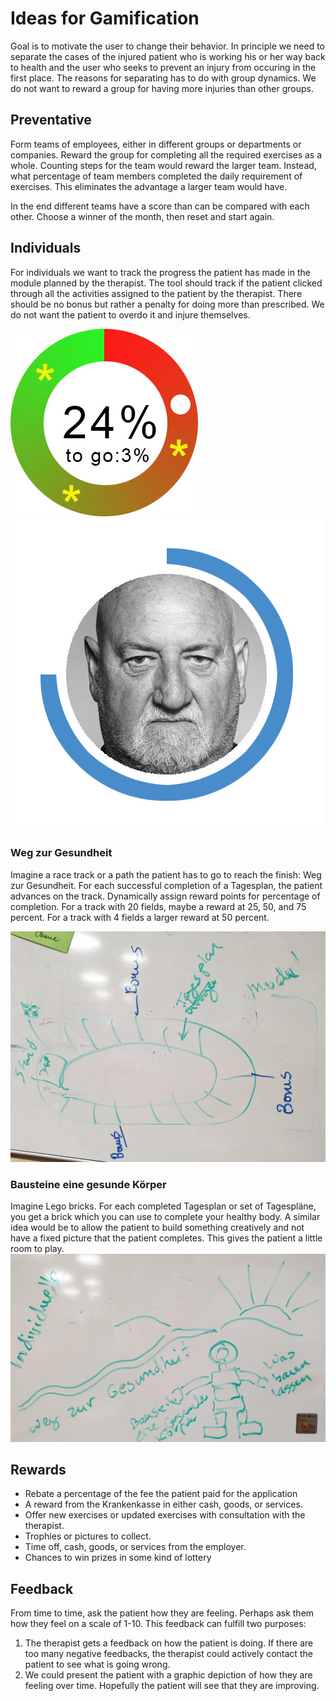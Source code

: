 # Ideas for Gamification

Goal is to motivate the user to change their behavior. In principle we need to separate the cases of the injured patient who is working his or her way back to health and the user who seeks to prevent an injury from occuring in the first place. The reasons for separating has to do with group dynamics. We do not want to reward a group for having more injuries than other groups.

## Preventative
Form teams of employees, either in different groups or departments or companies. Reward the group for completing all the required exercises as a whole. Counting steps for the team would reward the larger team. Instead, what percentage of team members completed the daily requirement of exercises. This eliminates the advantage a larger team would have.

In the end different teams have a score than can be compared with each other. Choose a winner of the month, then reset and start again.

## Individuals
For individuals we want to track the progress the patient has made in the module planned by the therapist. The tool should track if the patient clicked through all the activities assigned to the patient by the therapist. There should be no bonus but rather a penalty for doing more than prescribed. We do not want the patient to overdo it and injure themselves.

![Progress Example One](https://github.com/Pranado-gGmbH/PhysioApp/blob/master/gamification/Fortschritt.jpg "Progress Example One")
![Progress Example Two](https://github.com/Pranado-gGmbH/PhysioApp/blob/master/gamification/Fortschritt2.jpg "Progress Example Two")

### Weg zur Gesundheit
Imagine a race track or a path the patient has to go to reach the finish: Weg zur Gesundheit. For each successful completion of a Tagesplan, the patient advances on the track. Dynamically assign reward points for percentage of completion. For a track with 20 fields, maybe a reward at 25, 50, and 75 percent. For a track with 4 fields a larger reward at 50 percent.

![Rennbahn][Rennbahn]

### Bausteine eine gesunde Körper
Imagine Lego bricks. For each completed Tagesplan or set of Tagespläne, you get a brick which you can use to complete your healthy body. A similar idea would be to allow the patient to build something creatively and not have a fixed picture that the patient completes. This gives the patient a little room to play.
![Weg zur Gesundheit][WzG]

## Rewards
* Rebate a percentage of the fee the patient paid for the application
* A reward from the Krankenkasse in either cash, goods, or services.
* Offer new exercises or updated exercises with consultation with the therapist.
* Trophies or pictures to collect. 
* Time off, cash, goods, or services from the employer.
* Chances to win prizes in some kind of lottery

## Feedback
From time to time, ask the patient how they are feeling. Perhaps ask them how they feel on a scale of 1-10. This feedback can fulfill two purposes:
1. The therapist gets a feedback on how the patient is doing. If there are too many negative feedbacks, the therapist could actively contact the patient to see what is going wrong.
2. We could present the patient with a graphic depiction of how they are feeling over time. Hopefully the patient will see that they are improving.

[Rennbahn]: https://github.com/Pranado-gGmbH/PhysioApp/blob/master/gamification/rennbahn.jpg "Track for life."
[WzG]: https://github.com/Pranado-gGmbH/PhysioApp/blob/master/gamification/weg_zur_gesundheit.jpg "Path to health and building blocks for a healthy body"
